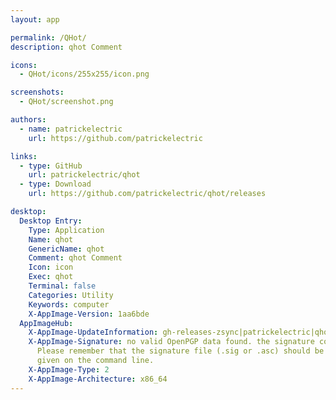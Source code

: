 ```yaml
---
layout: app

permalink: /QHot/
description: qhot Comment

icons:
  - QHot/icons/255x255/icon.png

screenshots:
  - QHot/screenshot.png

authors:
  - name: patrickelectric
    url: https://github.com/patrickelectric

links:
  - type: GitHub
    url: patrickelectric/qhot
  - type: Download
    url: https://github.com/patrickelectric/qhot/releases

desktop:
  Desktop Entry:
    Type: Application
    Name: qhot
    GenericName: qhot
    Comment: qhot Comment
    Icon: icon
    Exec: qhot
    Terminal: false
    Categories: Utility
    Keywords: computer
    X-AppImage-Version: 1aa6bde
  AppImageHub:
    X-AppImage-UpdateInformation: gh-releases-zsync|patrickelectric|qhot|continuous|qhot*-x86_64.AppImage.zsync
    X-AppImage-Signature: no valid OpenPGP data found. the signature could not be verified.
      Please remember that the signature file (.sig or .asc) should be the first file
      given on the command line.
    X-AppImage-Type: 2
    X-AppImage-Architecture: x86_64
---
```

